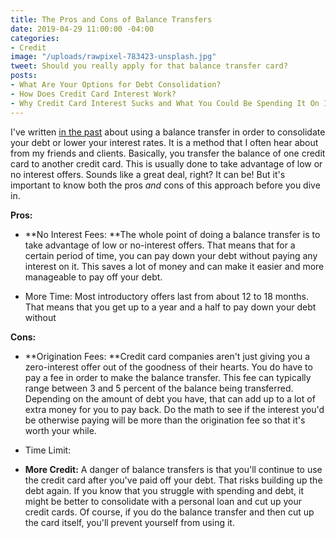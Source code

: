 ```yaml
---
title: The Pros and Cons of Balance Transfers
date: 2019-04-29 11:00:00 -04:00
categories:
- Credit
image: "/uploads/rawpixel-783423-unsplash.jpg"
tweet: Should you really apply for that balance transfer card?
posts:
- What Are Your Options for Debt Consolidation?
- How Does Credit Card Interest Work?
- Why Credit Card Interest Sucks and What You Could Be Spending It On Instead
---
```


I've written [in the past](https://www.maggiegermano.com/blog/what-are-your-options-for-debt-consolidation/) about using a balance transfer in order to consolidate your debt or lower your interest rates. It is a method that I often hear about from my friends and clients. Basically, you transfer the balance of one credit card to another credit card. This is usually done to take advantage of low or no interest offers. Sounds like a great deal, right? It can be! But it's important to know both the pros *and* cons of this approach before you dive in. 

**Pros:**

* **No Interest Fees: **The whole point of doing a balance transfer is to take advantage of low or no-interest offers. That means that for a certain period of time, you can pay down your debt without paying any interest on it. This saves a lot of money and can make it easier and more manageable to pay off your debt. 

* More Time: Most introductory offers last from about 12 to 18 months. That means that you get up to a year and a half to pay down your debt without 

**Cons:**

* **Origination Fees: **Credit card companies aren't just giving you a zero-interest offer out of the goodness of their hearts. You do have to pay a fee in order to make the balance transfer. This fee can typically range between 3 and 5 percent of the balance being transferred. Depending on the amount of debt you have, that can add up to a lot of extra money for you to pay back. Do the math to see if the interest you'd be otherwise paying will be more than the origination fee so that it's worth your while. 

* Time Limit: 

* **More Credit:** A danger of balance transfers is that you'll continue to use the credit card after you've paid off your debt. That risks building up the debt again. If you know that you struggle with spending and debt, it might be better to consolidate with a personal loan and cut up your credit cards. Of course, if you do the balance transfer and then cut up the card itself, you'll prevent yourself from using it. 